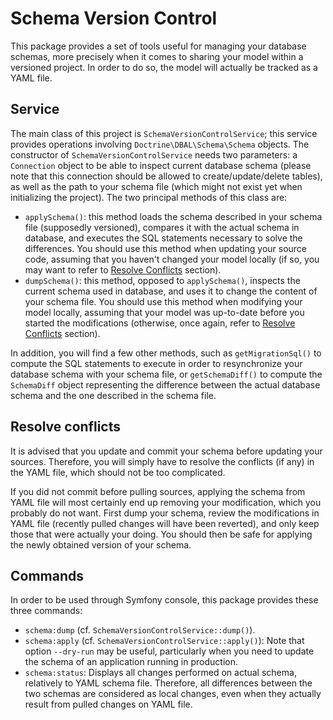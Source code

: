 # Schema Version Control

This package provides a set of tools useful for managing your database schemas, more precisely when it comes to sharing
your model within a versioned project. In order to do so, the model will actually be tracked as a YAML file.

## Service

The main class of this project is `SchemaVersionControlService`; this service provides operations involving
`Doctrine\DBAL\Schema\Schema` objects. The constructor of `SchemaVersionControlService` needs two parameters: a
`Connection` object to be able to inspect current database schema (please note that this connection should be allowed
to create/update/delete tables), as well as the path to your schema file (which might not exist yet when initializing
the project).
The two principal methods of this class are:
- `applySchema()`: this method loads the schema described in your schema file (supposedly versioned), compares it with
the actual schema in database, and executes the SQL statements necessary to solve the differences. You should use this
method when updating your source code, assuming that you haven't changed your model locally (if so, you may want to
refer to [Resolve Conflicts](#resolve_conflicts) section).
- `dumpSchema()`: this method, opposed to `applySchema()`, inspects the current schema used in database, and uses it to
change the content of your schema file. You should use this method when modifying your model locally, assuming that your
model was up-to-date before you started the modifications (otherwise, once again, refer to [Resolve
Conflicts](#resolve_conflicts) section).

In addition, you will find a few other methods, such as `getMigrationSql()` to compute the SQL statements to execute in
order to resynchronize your database schema with your schema file, or `getSchemaDiff()` to compute the `SchemaDiff`
object representing the difference between the actual database schema and the one described in the schema file.

<a name="resolve_conflicts"></a>
## Resolve conflicts

It is advised that you update and commit your schema before updating your sources. Therefore, you will simply have to
resolve the conflicts (if any) in the YAML file, which should not be too complicated.

If you did not commit before pulling sources, applying the schema from YAML file will most certainly end up removing
your modification, which you probably do not want. First dump your schema, review the modifications in YAML file
(recently pulled changes will have been reverted), and only keep those that were actually your doing. You should then be
safe for applying the newly obtained version of your schema.

## Commands

In order to be used through Symfony console, this package provides these three commands:
- `schema:dump` (cf. `SchemaVersionControlService::dump()`).
- `schema:apply` (cf. `SchemaVersionControlService::apply()`): Note that option `--dry-run` may be useful, particularly
when you need to update the schema of an application running in production.
- `schema:status`: Displays all changes performed on actual schema, relatively to YAML schema file. Therefore, all
differences between the two schemas are considered as local changes, even when they actually result from pulled changes
on YAML file.
